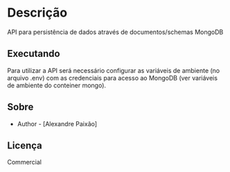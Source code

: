 # Descrição
API para persistência de dados através de documentos/schemas MongoDB

## Executando
Para utilizar a API será necessário configurar as variáveis de ambiente (no arquivo .env) com as credenciais para acesso ao MongoDB (ver variáveis de ambiente do conteiner mongo).

## Sobre

- Author - [Alexandre Paixão]

## Licença

Commercial

